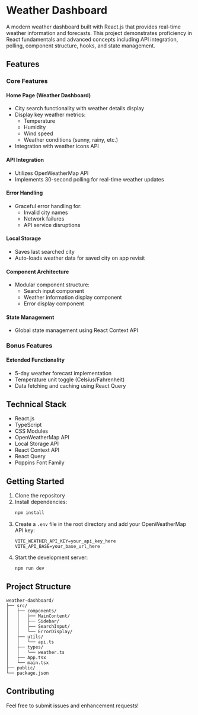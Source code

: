 # Weather Dashboard

A modern weather dashboard built with React.js that provides real-time weather information and forecasts. This project demonstrates proficiency in React fundamentals and advanced concepts including API integration, polling, component structure, hooks, and state management.

## Features

### Core Features

#### Home Page (Weather Dashboard)
- City search functionality with weather details display
- Display key weather metrics:
  - Temperature
  - Humidity
  - Wind speed
  - Weather conditions (sunny, rainy, etc.)
- Integration with weather icons API

#### API Integration
- Utilizes OpenWeatherMap API
- Implements 30-second polling for real-time weather updates

#### Error Handling
- Graceful error handling for:
  - Invalid city names
  - Network failures
  - API service disruptions

#### Local Storage
- Saves last searched city
- Auto-loads weather data for saved city on app revisit

#### Component Architecture
- Modular component structure:
  - Search input component
  - Weather information display component
  - Error display component

#### State Management
- Global state management using React Context API

### Bonus Features

#### Extended Functionality
- 5-day weather forecast implementation
- Temperature unit toggle (Celsius/Fahrenheit)
- Data fetching and caching using React Query
<!-- - User authentication and data persistence with Supabase -->

## Technical Stack

- React.js
- TypeScript
- CSS Modules
- OpenWeatherMap API
- Local Storage API
- React Context API
- React Query
- Poppins Font Family

## Getting Started

1. Clone the repository
2. Install dependencies:
   ```bash
   npm install
   ```
3. Create a `.env` file in the root directory and add your OpenWeatherMap API key:
   ```
   VITE_WEATHER_API_KEY=your_api_key_here
   VITE_API_BASE=your_base_url_here
   ```
4. Start the development server:
   ```bash
   npm run dev
   ```

## Project Structure

```
weather-dashboard/
├── src/
│   ├── components/
│   │   ├── MainContent/
│   │   ├── Sidebar/
│   │   ├── SearchInput/
│   │   └── ErrorDisplay/
│   ├── utils/
│   │   └── api.ts
│   ├── types/
│   │   └── weather.ts
│   ├── App.tsx
│   └── main.tsx
├── public/
└── package.json
```

## Contributing

Feel free to submit issues and enhancement requests!
